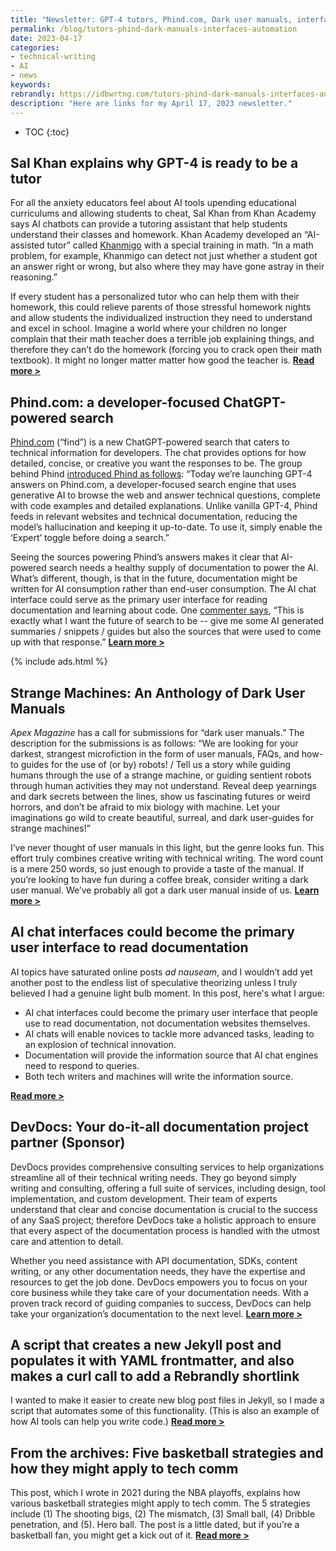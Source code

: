 ```yaml
---
title: "Newsletter: GPT-4 tutors, Phind.com, Dark user manuals, interfaces for reading docs, automation scripts, and bball"
permalink: /blog/tutors-phind-dark-manuals-interfaces-automation
date: 2023-04-17
categories:
- technical-writing
- AI
- news
keywords: 
rebrandly: https://idbwrtng.com/tutors-phind-dark-manuals-interfaces-automation
description: "Here are links for my April 17, 2023 newsletter."
---
```


* TOC
{:toc}

## Sal Khan explains why GPT-4 is ready to be a tutor

For all the anxiety educators feel about AI tools upending educational curriculums and allowing students to cheat, Sal Khan from Khan Academy says AI chatbots can provide a tutoring assistant that help students understand their classes and homework. Khan Academy developed an “AI-assisted tutor” called [Khanmigo](https://www.khanacademy.org/khan-labs) with a special training in math. “In a math problem, for example, Khanmigo can detect not just whether a student got an answer right or wrong, but also where they may have gone astray in their reasoning.” 

If every student has a personalized tutor who can help them with their homework, this could relieve parents of those stressful homework nights and allow students the individualized instruction they need to understand and excel in school. Imagine a world where your children no longer complain that their math teacher does a terrible job explaining things, and therefore they can’t do the homework (forcing you to crack open their math textbook). It might no longer matter matter how good the teacher is. [**Read more >**](https://www.axios.com/2023/04/07/sal-khan-chatgpt-gpt4-tutor)

## Phind.com: a developer-focused ChatGPT-powered search

[Phind.com](https://www.phind.com/) (“find”) is a new ChatGPT-powered search that caters to technical information for developers. The chat provides options for how detailed, concise, or creative you want the responses to be. The group behind Phind [introduced Phind as follows](https://hackerweb.app/#/item/35543668): “Today we’re launching GPT-4 answers on Phind.com, a developer-focused search engine that uses generative AI to browse the web and answer technical questions, complete with code examples and detailed explanations. Unlike vanilla GPT-4, Phind feeds in relevant websites and technical documentation, reducing the model’s hallucination and keeping it up-to-date. To use it, simply enable the ‘Expert’ toggle before doing a search.”

Seeing the sources powering Phind’s answers makes it clear that AI-powered search needs a healthy supply of documentation to power the AI. What’s different, though, is that in the future, documentation might be written for AI consumption rather than end-user consumption. The AI chat interface could serve as the primary user interface for reading documentation and learning about code. One [commenter says](https://hackerweb.app/#/item/35543668), “This is exactly what I want the future of search to be -- give me some AI generated summaries / snippets / guides but also the sources that were used to come up with that response.” [**Learn more >**](https://www.phind.com/)

{% include ads.html %}

## Strange Machines: An Anthology of Dark User Manuals

_Apex Magazine_ has a call for submissions for “dark user manuals.” The description for the submissions is as follows: “We are looking for your darkest, strangest microfiction in the form of user manuals, FAQs, and how-to guides for the use of (or by) robots! / Tell us a story while guiding humans through the use of a strange machine, or guiding sentient robots through human activities they may not understand. Reveal deep yearnings and dark secrets between the lines, show us fascinating futures or weird horrors, and don’t be afraid to mix biology with machine. Let your imaginations go wild to create beautiful, surreal, and dark user-guides for strange machines!”

I’ve never thought of user manuals in this light, but the genre looks fun. This effort truly combines creative writing with technical writing. The word count is a mere 250 words, so just enough to provide a taste of the manual. If you’re looking to have fun during a coffee break, consider writing a dark user manual. We’ve probably all got a dark user manual inside of us. [**Learn more >**](https://apex-magazine.com/blog/strange-machines-an-anthology-of-dark-user-manualsstrange-machines/) 

## AI chat interfaces could become the primary user interface to read documentation

AI topics have saturated online posts _ad nauseam_, and I wouldn’t add yet another post to the endless list of speculative theorizing unless I truly believed I had a genuine light bulb moment. In this post, here's what I argue:

* AI chat interfaces could become the primary user interface that people use to read documentation, not documentation websites themselves.
* ​​AI chats will enable novices to tackle more advanced tasks, leading to an explosion of technical innovation.
* Documentation will provide the information source that AI chat engines need to respond to queries.
* Both tech writers and machines will write the information source.

[**Read more >**](/blog/ai-chat-interfaces-are-the-new-user-interface-for-docs)

## DevDocs: Your do-it-all documentation project partner (Sponsor)

DevDocs provides comprehensive consulting services to help organizations streamline all of their technical writing needs. They go beyond simply writing and consulting, offering a full suite of services, including design, tool implementation, and custom development. Their team of experts understand that clear and concise documentation is crucial to the success of any SaaS project; therefore DevDocs take a holistic approach to ensure that every aspect of the documentation process is handled with the utmost care and attention to detail. 

Whether you need assistance with API documentation, SDKs, content writing, or any other documentation needs, they have the expertise and resources to get the job done. DevDocs empowers you to focus on your core business while they take care of your documentation needs. With a proven track record of guiding companies to success, DevDocs can help take your organization’s documentation to the next level. [**Learn more >**](https://idbwrtng.com/devdocs) 

## A script that creates a new Jekyll post and populates it with YAML frontmatter, and also makes a curl call to add a Rebrandly shortlink

I wanted to make it easier to create new blog post files in Jekyll, so I made a script that automates some of this functionality. (This is also an example of how AI tools can help you write code.) [**Read more >**](/blog/create-script-to-auto-create-new-post-jekyll)

## From the archives: Five basketball strategies and how they might apply to tech comm

This post, which I wrote in 2021 during the NBA playoffs, explains how various basketball strategies might apply to tech comm. The 5 strategies include (1) The shooting bigs, (2) The mismatch, (3) Small ball, (4) Dribble penetration, and (5). Hero ball. The post is a little dated, but if you’re a basketball fan, you might get a kick out of it. [**Read more >**](/blog/basketball-strategies-applicability-to-tech-comm)

